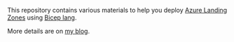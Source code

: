 This repository contains various materials to help you deploy [Azure Landing Zones](https://docs.microsoft.com/en-us/azure/cloud-adoption-framework/ready/landing-zone/) using [Bicep lang](https://docs.microsoft.com/nl-nl/azure/azure-resource-manager/bicep/overview?tabs=bicep).

More details are on [my blog](https://erudinsky.com/tags/azure-landing-zones).